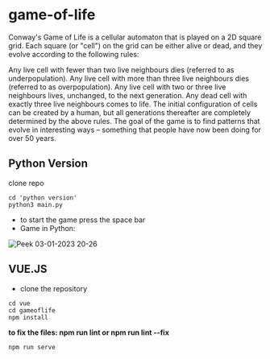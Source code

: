 # game-of-life

Conway's Game of Life is a cellular automaton that is played on a 2D square grid. Each square (or "cell") on the grid can be either alive or dead, and they evolve according to the following rules:

Any live cell with fewer than two live neighbours dies (referred to as underpopulation).
Any live cell with more than three live neighbours dies (referred to as overpopulation).
Any live cell with two or three live neighbours lives, unchanged, to the next generation.
Any dead cell with exactly three live neighbours comes to life.
The initial configuration of cells can be created by a human, but all generations thereafter are completely determined by the above rules. The goal of the game is to find patterns that evolve in interesting ways – something that people have now been doing for over 50 years.


## Python Version

clone repo

``` 
cd 'python version'
python3 main.py
```
* to start the game press the space bar
* Game in Python:

![Peek 03-01-2023 20-26](https://user-images.githubusercontent.com/104442692/210458869-d9da37a4-f0be-4966-be0e-c0058eaff041.gif)
## VUE.JS
* clone the repository
```
cd vue
cd gameoflife
npm install 
```
 **to fix the files: npm run lint or npm run lint --fix**
 ```
 npm run serve
 ```
